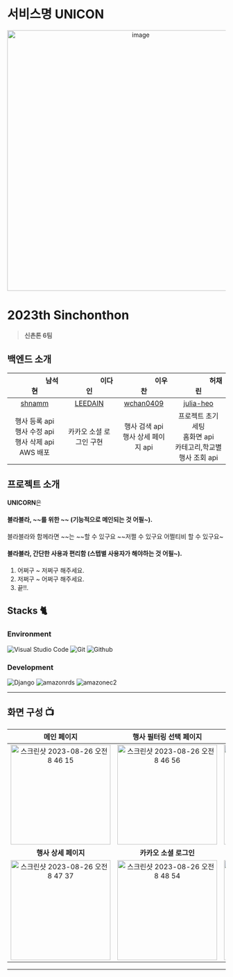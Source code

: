 # 서비스명 UNICON

<div align="center">
<img width="600" alt="image" src="https://github.com/sinchonthon6/backend/assets/100216331/d9fcead0-8e77-4ae1-a45e-d9a91b6bbfba">
</div>

# 2023th Sinchonthon
> **신촌톤 6팀** <br/>

## 백엔드 소개

|　　　　　남석현　　　　　|　　　　　이다인　　　　　|　　　　　이우찬　　　　　|　　　　　허채린　　　　　|                                                                                                              
| :------------------------------------------------------------------------------: | :---------------------------------------------------------------------------------------------------------------------------------------------------: | :---------------------------------------------------------------------------------------------------------------------------------------------------------------------------------------------------: | :---------------------------------------------------------------------------------------------------------------------------------------------------: | 
|   [shnamm](https://github.com/shnamm)   |    [LEEDAIN](https://github.com/dainnida)  |    [wchan0409](https://github.com/wchan0409)  |    [julia-heo](https://github.com/julia-heo)  |
|  행사 등록 api  </br>  행사 수정 api  </br>  행사 삭제 api  </br>  AWS 배포  |  카카오 소셜 로그인 구현  |  행사 검색 api  </br>  행사 상세 페이지 api  |  프로젝트 초기 세팅  </br>  홈화면 api  </br> 카테고리,학교별 행사 조회 api  |

## 프로젝트 소개

**UNICORN**은 

#### 블라블라, ~~를 위한 ~~ (기능적으로 메인되는 것 어필~).
블라블라와 함께라면 ~~는 ~~할 수 있구요 ~~저쩔 수 있구요 어쩔티비 할 수 있구요~

#### 블라블라, 간단한 사용과 편리함 (스텝별 사용자가 해야하는 것 어필~).

1. 어쩌구 ~ 저쩌구 해주세요.
2. 저쩌구 ~ 어쩌구 해주세요.
3. 끝!!.



## Stacks 🐈

### Environment
![Visual Studio Code](https://img.shields.io/badge/Visual%20Studio%20Code-007ACC?style=for-the-badge&logo=Visual%20Studio%20Code&logoColor=white)
![Git](https://img.shields.io/badge/Git-F05032?style=for-the-badge&logo=Git&logoColor=white)
![Github](https://img.shields.io/badge/GitHub-181717?style=for-the-badge&logo=GitHub&logoColor=white)             


### Development
![Django](https://img.shields.io/badge/Django-092E20?style=for-the-badge&logo=Django&logoColor=white)
![amazonrds](https://img.shields.io/badge/amazonrds-527FFF?style=for-the-badge&logo=amazonrds&logoColor=white)
![amazonec2](https://img.shields.io/badge/amazonec2-FF9900?style=for-the-badge&logo=amazonec2&logoColor=white)


---
## 화면 구성 📺
| **메인 페이지**  |  **행사 필터링 선택 페이지**   |   **행사 리스트 페이지**   |
| :-------------------------------------------: | :-------------------------------------------: | :-------------------------------------------: |
|<img width="230" alt="스크린샷 2023-08-26 오전 8 46 15" src="https://github.com/sinchonthon6/backend/assets/100216331/c0d244b4-cad9-4f31-a337-e12e040ef500">|<img width="230" alt="스크린샷 2023-08-26 오전 8 46 56" src="https://github.com/sinchonthon6/backend/assets/100216331/ef9c1fdc-6694-4f4a-b49e-9d1d2d675f33">|<img width="230" alt="스크린샷 2023-08-26 오전 8 47 15" src="https://github.com/sinchonthon6/backend/assets/100216331/a4480baf-c063-4852-81be-b78cd9d187b2">|
| **행사 상세 페이지**   |  **카카오 소셜 로그인**   |  **헹사 등록 페이지**   |
| <img width="230" alt="스크린샷 2023-08-26 오전 8 47 37" src="https://github.com/sinchonthon6/backend/assets/100216331/3256db00-ecae-47df-bb77-3a2ce6e0b39e">   | <img width="230" alt="스크린샷 2023-08-26 오전 8 48 54" src="https://github.com/sinchonthon6/backend/assets/100216331/c4e1559e-a01e-43fc-a552-874927b51e17">  |<img width="230" alt="스크린샷 2023-08-26 오전 8 48 09" src="https://github.com/sinchonthon6/backend/assets/100216331/3332831e-dfbf-481c-a6b1-785673826626">|



---

